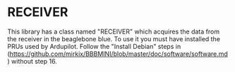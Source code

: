 # RECEIVER
This library has a class named "RECEIVER" which acquires the data from the receiver in the beaglebone blue.
To use it you must have installed the PRUs used by Ardupilot. Follow the "Install Debian" steps in (https://github.com/mirkix/BBBMINI/blob/master/doc/software/software.md) without step 16.
